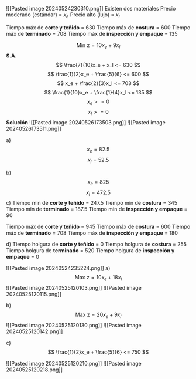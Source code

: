 ![[Pasted image 20240524230310.png]]
Existen dos materiales
Precio moderado (estándar) = $x_e$
Precio alto (lujo) = $x_l$

Tiempo máx de **corte y teñido** = 630
Tiempo máx de **costura** = 600
Tiempo máx de **terminado** = 708
Tiempo máx de **inspección y empaque** = 135

$$
\text{Min z} = 10x_e + 9x_l
$$
**S.A.**
$$ \frac{7}{10}x_e + x_l <= 630 $$
$$ \frac{1}{2}x_e + \frac{5}{6} <= 600 $$
$$ x_e + \frac{2}{3}x_l <= 708 $$
$$ \frac{1}{10}x_e + \frac{1}{4}x_l <= 135 $$
$$x_e >= 0$$
$$x_l >=0$$
**Solución**
![[Pasted image 20240526173503.png]]
![[Pasted image 20240526173511.png]]

a)
$$x_e = 82.5$$
$$x_l = 52.5$$

b) 
$$x_e = 825$$
$$x_l = 472.5$$
c)
Tiempo min de **corte y teñido** = 247.5
Tiempo min de **costura** = 345
Tiempo min de **terminado** = 187.5
Tiempo min de **inspección y empaque** = 90

Tiempo máx de **corte y teñido** = 945
Tiempo máx de **costura** = 600
Tiempo máx de **terminado** = 708
Tiempo máx de **inspección y empaque** = 180

d)
Tiempo holgura de **corte y teñido** = 0
Tiempo holgura de **costura** = 255
Tiempo holgura de **terminado** = 520
Tiempo holgura de **inspección y empaque** = 0

![[Pasted image 20240524235224.png]]
a) 
$$\text{Max z} = 10x_e + 18x_l$$
![[Pasted image 20240525120103.png]]
![[Pasted image 20240525120115.png]]

b) 
$$\text{Max z} = 20x_e + 9x_l$$
![[Pasted image 20240525120130.png]]
![[Pasted image 20240525120142.png]]

c)
$$ \frac{1}{2}x_e + \frac{5}{6} <= 750 $$

![[Pasted image 20240525120210.png]]
![[Pasted image 20240525120218.png]]
